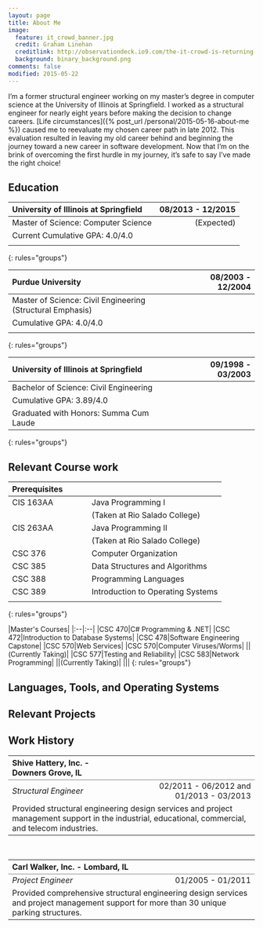 ```yaml
---
layout: page
title: About Me
image:
  feature: it_crowd_banner.jpg
  credit: Graham Linehan
  creditlink: http://observationdeck.io9.com/the-it-crowd-is-returning-for-one-last-episode-493981019
  background: binary_background.png
comments: false
modified: 2015-05-22
---
```

I’m a former structural engineer working on my master’s degree in computer science at the University of Illinois at Springfield. I worked as a structural engineer for nearly eight years before making the decision to change careers. [Life circumstances]({% post_url /personal/2015-05-16-about-me %}) caused me to reevaluate my chosen career path in late 2012. This evaluation resulted in leaving my old career behind and beginning the journey toward a new career in software development. Now that I’m on the brink of overcoming the first hurdle in my journey, it’s safe to say I’ve made the right choice!

## Education

|University of Illinois at Springfield|08/2013 - 12/2015|
|:-|-:|
|Master of Science: Computer Science|(Expected)|
|Current Cumulative GPA: 4.0/4.0||
|||
{: rules="groups"}

|Purdue University|08/2003 - 12/2004|
|:-|-:|
|Master of Science: Civil Engineering (Structural Emphasis)||
|Cumulative GPA: 4.0/4.0||
|||
{: rules="groups"}

|University of Illinois at Springfield|09/1998 - 03/2003|
|:-|-:|
|Bachelor of Science: Civil Engineering||
|Cumulative GPA: 3.89/4.0||
|Graduated with Honors: Summa Cum Laude||
{: rules="groups"}

## Relevant Course work

|Prerequisites&nbsp;&nbsp;&nbsp;&nbsp;&nbsp;&nbsp;&nbsp;&nbsp;&nbsp;&nbsp;||
|:--|:--|
|CIS 163AA|Java Programming I|
||(Taken at Rio Salado College)|
|CIS 263AA|Java Programming II|
||(Taken at Rio Salado College)|
|CSC 376|Computer Organization|
|CSC 385|Data Structures and Algorithms|
|CSC 388|Programming Languages|
|CSC 389|Introduction to Operating Systems|
|||
{: rules="groups"}

|Master's Courses|
|:--|:--|
|CSC 470|C# Programming & .NET|
|CSC 472|Introduction to Database Systems|
|CSC 478|Software Engineering Capstone|
|CSC 570|Web Services|
|CSC 570|Computer Viruses/Worms|
||(Currently Taking)|
|CSC 577|Testing and Reliability|
|CSC 583|Network Programming|
||(Currently Taking)|
|||
{: rules="groups"}

## Languages, Tools, and Operating Systems

## Relevant Projects

## Work History

<table rules="groups">
  <thead>
    <tr>
      <th style="text-align: left">Shive Hattery, Inc. - Downers Grove, IL</th>
      <th style="text-align: right"> </th>
    </tr>
  </thead>
  <tbody>
    <tr>
      <td style="text-align: left"><em>Structural Engineer</em></td>
      <td style="text-align: right">02/2011 - 06/2012 and 01/2013 - 03/2013</td>
    </tr>
    <tr>
      <td style="text-align: left" colspan="2">
      Provided structural engineering design services and project management support in the industrial, educational, commercial, and telecom industries.
      </td>
    </tr>
  </tbody>
</table>
<br>

<table rules="groups">
  <thead>
    <tr>
      <th style="text-align: left">Carl Walker, Inc. - Lombard, IL</th>
      <th style="text-align: right"> </th>
    </tr>
  </thead>
  <tbody>
    <tr>
      <td style="text-align: left"><em>Project Engineer</em></td>
      <td style="text-align: right">01/2005 - 01/2011</td>
    </tr>
    <tr>
      <td style="text-align: left" colspan="2">
      Provided comprehensive structural engineering design services and project management support for more than 30 unique parking structures.
      </td>
    </tr>
  </tbody>
</table>
